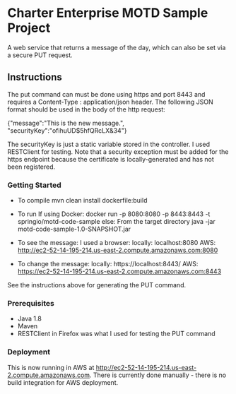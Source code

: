 # Charter Enterprise MOTD Sample Project
A web service that returns a message of the day, which can also be set via a secure PUT request.

## Instructions
The put command can must be done using https and port 8443 and requires a Content-Type : application/json header. The following JSON format should be used in the body of the http request:

{"message":"This is the new message.",
"securityKey":"ofihuUD$5hfQRcLX&34"}

The securityKey is just a static variable stored in the controller. I used RESTClient for testing. Note that a security exception must be added for the https endpoint because the certificate is locally-generated and has not been registered.

### Getting Started
* To compile
mvn clean install dockerfile:build

* To run
If using Docker:
docker run -p 8080:8080 -p 8443:8443 -t springio/motd-code-sample
else:
From the target directory
java -jar motd-code-sample-1.0-SNAPSHOT.jar

* To see the message:
I used a browser:
locally: localhost:8080
AWS: http://ec2-52-14-195-214.us-east-2.compute.amazonaws.com:8080

* To change the message:
locally: https://localhost:8443/
AWS: https://ec2-52-14-195-214.us-east-2.compute.amazonaws.com:8443

See the instructions above for generating the PUT command.


### Prerequisites
* Java 1.8
* Maven
* RESTClient in Firefox was what I used for testing the PUT command

### Deployment
This is now running in AWS at http://ec2-52-14-195-214.us-east-2.compute.amazonaws.com. There is currently done manually - there is no build integration for AWS deployment.
